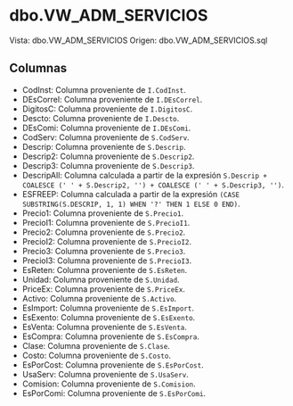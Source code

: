 # dbo.VW_ADM_SERVICIOS

Vista: dbo.VW_ADM_SERVICIOS
Origen: dbo.VW_ADM_SERVICIOS.sql

## Columnas

- CodInst: Columna proveniente de `I.CodInst`.
- DEsCorrel: Columna proveniente de `I.DEsCorrel`.
- DigitosC: Columna proveniente de `I.DigitosC`.
- Descto: Columna proveniente de `I.Descto`.
- DEsComi: Columna proveniente de `I.DEsComi`.
- CodServ: Columna proveniente de `S.CodServ`.
- Descrip: Columna proveniente de `S.Descrip`.
- Descrip2: Columna proveniente de `S.Descrip2`.
- Descrip3: Columna proveniente de `S.Descrip3`.
- DescripAll: Columna calculada a partir de la expresión `S.Descrip + COALESCE (' ' + S.Descrip2, '') + COALESCE (' ' + S.Descrip3, '')`.
- ESFREEP: Columna calculada a partir de la expresión `(CASE SUBSTRING(S.DESCRIP, 1, 1) WHEN '?' THEN 1 ELSE 0 END)`.
- Precio1: Columna proveniente de `S.Precio1`.
- PrecioI1: Columna proveniente de `S.PrecioI1`.
- Precio2: Columna proveniente de `S.Precio2`.
- PrecioI2: Columna proveniente de `S.PrecioI2`.
- Precio3: Columna proveniente de `S.Precio3`.
- PrecioI3: Columna proveniente de `S.PrecioI3`.
- EsReten: Columna proveniente de `S.EsReten`.
- Unidad: Columna proveniente de `S.Unidad`.
- PriceEx: Columna proveniente de `S.PriceEx`.
- Activo: Columna proveniente de `S.Activo`.
- EsImport: Columna proveniente de `S.EsImport`.
- EsExento: Columna proveniente de `S.EsExento`.
- EsVenta: Columna proveniente de `S.EsVenta`.
- EsCompra: Columna proveniente de `S.EsCompra`.
- Clase: Columna proveniente de `S.Clase`.
- Costo: Columna proveniente de `S.Costo`.
- EsPorCost: Columna proveniente de `S.EsPorCost`.
- UsaServ: Columna proveniente de `S.UsaServ`.
- Comision: Columna proveniente de `S.Comision`.
- EsPorComi: Columna proveniente de `S.EsPorComi`.
